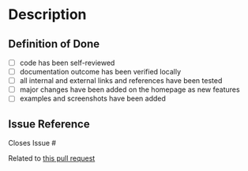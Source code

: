 # Description
<!-- please describe, which changes have been made to the documentation -->

## Definition of Done
<!-- please remove any items that don't apply to your changes -->
- [ ] code has been self-reviewed
- [ ] documentation outcome has been verified locally
- [ ] all internal and external links and references have been tested
- [ ] major changes have been added on the homepage as new features
- [ ] examples and screenshots have been added

## Issue Reference
<!-- if there is a corresponding issue -->
Closes Issue #

<!-- if there is no corresponding issue -->
Related to [this pull request][pr link]

[pr link]: <!-- add pr link from development repo here -->

